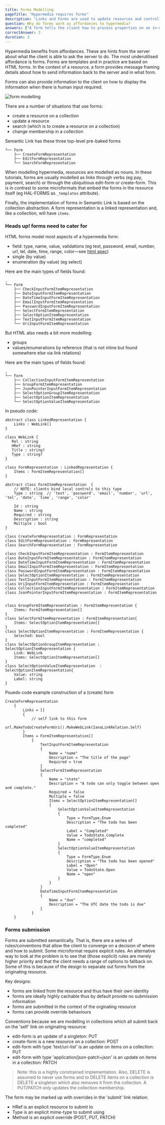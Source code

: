 ```yaml
---
title: Forms Modelling
pageTitle: "Hypermedia requires forms"
description: "Links and Forms are used to update resources and controlled by the server that the client then uses"
question: Why do forms work as affordances to hypermedia?
answers: ["A form tells the client how to process properties on an in-memory resource", "The client has control of what is sent back to the server", "It's a synonym for HTML", "Trick question: none of this makes sense"]
correctAnswer: 3
duration: 3
---
```


Hypermedia benefits from affordances. These are hints from the server about what the client is able to ask the server to do. The most underutilised affordance is forms. Forms are templates and in practice are based on HTML forms. In the context of a resource, a form provides message framing details about how to send information back to the server and in what form.

Forms can also provide information to the client on how to display the information when there is human input required.

![form modelling](form-modelling.png)

There are a number of situations that use forms:

* create a resource on a collection
* update a resource
* search (which is to create a resource on a collection)
* change membership in a collection

<Instruction>

Semantic Link has these three top-level pre-baked forms

```bash(path="...todo-hypermedia/api/SemanticLink/Form").
└── Form
    ├── CreateFormRepresentation
    ├── EditFormRepresentation
    └── SearchFormRepresentation
```

</Instruction>

When modelling hypermedia, resources are modelled as nouns. In these tutorials, forms are usually modelled as links through verbs (eg pay, payment, search) or through the ubiquitious edit-form or create-form. This is in contrast to some microformats that embed the forms in the resource itself (eg HAL-FORMS as `_templates` attribute).

Finally, the implementation of forms in Semantic Link is based on the collection abstraction. A form representation is a linked representation and, like a collection, will have `items`.

### Heads up! forms need to cater for

HTML forms model most aspects of a hypermedia form:

- field: type, name, value, validations (eg text, password, email, number, url, tel, date, time, range, color—see [html spec](https://www.w3.org/TR/html5/single-page.html#the-input-element))
- single (by value)
- enumeration (by value) (eg select)

<Instruction>

Here are the main types of fields found:

```bash(path="...todo-hypermedia/api/SemanticLink/Form").
.
└── Form
    ├── CheckInputFormItemRepresentation
    ├── DateInputFormItemRepresentation
    ├── DateTimeInputFormItemRepresentation
    ├── EmailInputFormItemRepresentation
    ├── PasswordInputFormItemRepresentation
    ├── SelectFormItemRepresentation
    ├── SelectOptionItemRepresentation
    ├── TextInputFormItemRepresentation
    └── UriInputFormItemRepresentation
```

</Instruction>


But HTML also needs a bit more modelling:

- groups
- values/enumerations by reference (that is not inline but found somewhere else via link relations)

<Instruction>

Here are the main types of fields found:

```bash(path="...todo-hypermedia/api/SemanticLink/Form").
.
└── Form
    ├── CollectionInputFormItemRepresentation
    ├── GroupFormItemRepresentation
    ├── JsonPointerInputFormItemRepresentation
    ├── SelectOptionGroupItemRepresentation
    ├── SelectOptionItemRepresentation
    └── SelectOptionValueItemRepresentation
```
</Instruction>

<Instruction>

In pseudo code:

```uml
abstract class LinkedRepresentation {
    Links : WebLink[]
}

class WebLink {
   Rel : string
   HRef : string
   Title : string?
   Type : string?
}

class FormRepresentation : LinkedRepresentation {
    Items : FormItemRepresentation[]
}

abstract class FormItemRepresentation  {
    // NOTE: clients bind local controls to this type
    Type : string  // 'text', 'password', 'email', 'number', 'url', 'tel', 'date', `time`, 'range', 'color'

    Id : string
    Name : string
    Required : string
    Description : string
    Multiple : bool
}

class CreateFormRepresentation : FormRepresentation
class EditFormRepresentation : FormRepresentation
class SearchFormRepresentation : FormRepresentation

class CheckInputFormItemRepresentation : FormItemRepresentation
class DateInputFormItemRepresentation : FormItemRepresentation
class DateTimeInputFormItemRepresentation : FormItemRepresentation
class EmailInputFormItemRepresentation : FormItemRepresentation
class PasswordInputFormItemRepresentation : FormItemRepresentation
class SelectOptionItemRepresentation : FormItemRepresentation
class TextInputFormItemRepresentation : FormItemRepresentation
class UriInputFormItemRepresentation : FormItemRepresentation
class CollectionInputFormItemRepresentation : FormItemRepresentation
class JsonPointerInputFormItemRepresentation : FormItemRepresentation


class GroupFormItemRepresentation : FormItemRepresentation {
    Items: FormItemRepresentation[]
}
class SelectFormItemRepresentation : FormItemRepresentation{
    Items: SelectOptionItemRepresentation[]
}
class SelectOptionItemRepresentation : FormItemRepresentation {
    Selected: bool
}
class SelectOptionGroupItemRepresentation : SelectOptionItemRepresentation {
    Link: WebLink
    Items: SelectOptionItemRepresentation[]
}
class SelectOptionValueItemRepresentation  : SelectOptionItemRepresentation{
    Value: string
    Label: string
}

```

</Instruction>

<Instruction>

Psuedo code example construction of a (create) form

```
CreateFormRepresentation
    {
        Links = []
        {
            // self link to this form
            url.MakeTodoCreateFormUri().MakeWebLink(IanaLinkRelation.Self)
        }
        Items = FormItemRepresentation[]
            {
                TextInputFormItemRepresentation
                {
                    Name = "name"
                    Description = "The title of the page"
                    Required = true
                }
                SelectFormItemRepresentation
                {
                    Name = "state"
                    Description = "A todo can only toggle between open and complete."
                    Required = false
                    Multiple = false
                    Items = SelectOptionItemRepresentation[]
                    {
                        SelectOptionValueItemRepresentation
                        {
                            Type = FormType.Enum
                            Description = "The todo has been completed"
                            Label = "Completed"
                            Value = TodoState.Complete
                            Name = "completed"
                        }
                        SelectOptionValueItemRepresentation
                        {
                            Type = FormType.Enum
                            Description = "The todo has been opened"
                            Label = "Open"
                            Value = TodoState.Open
                            Name = "open"
                        }
                    }
                }
                DateTimeInputFormItemRepresentation
                {
                    Name = "due"
                    Description = "The UTC date the todo is due"
                }
            }
    }
```

</Instruction>

### Forms submission

Forms are submitted semantically. That is, there are a series of rules/conventions that allow the client to converge on a decision of where and how to submit. Some microformat require explicit rules. An alternative way to look at the problem is to see that (those explicit) rules are merely higher priority and that the client needs a range of options to fallback on. Some of this is because of the design to separate out forms from the originating resource.

Key designs:

* forms are linked from the resource and thus have their own identity
* forms are ideally highly cachable thus by default provide no submission information
* forms are submitted in the context of the orginating resource
* forms can provide override behaviours

Conventions because we are modelling in collections which all submit back on the 'self' link on originating resource:

* edit-form is an update of a singleton: PUT
* create-form is a new resource on a collection: POST
* edit-form with type 'text/uri-list' is an update on items on a collection: PUT
* edit-form with type 'application/json-patch+json' is an update on items in a collection: PATCH

> Note: this is a highly constrained implementation. Also, DELETE is assumed to never use forms and to DELETE items on a collection is DELETE a singleton which also removes it from the collection. A PUT/PATCH only updates the collection membership.

The form may be marked up with overrides in the 'submit' link relation:

* HRef is an explicit resource to submit to
* Type is an explicit mime-type to submit using
* Method is an explicit override (POST, PUT, PATCH)
